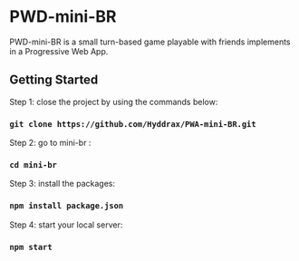 # PWD-mini-BR

PWD-mini-BR is a small turn-based game playable with friends implements in a Progressive Web App.

## Getting Started

Step 1: close the project by using the commands below:
### `git clone https://github.com/Hyddrax/PWA-mini-BR.git`
Step 2: go to mini-br :
### `cd mini-br`
Step 3: install the packages:
### `npm install package.json`
Step 4: start your local server:
### `npm start`


